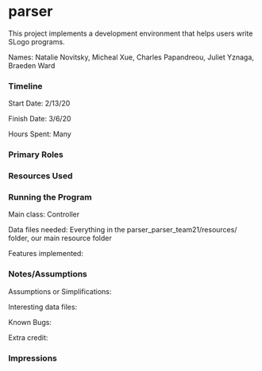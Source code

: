 parser
====

This project implements a development environment that helps users write SLogo programs.

Names: Natalie Novitsky, Micheal Xue, Charles Papandreou, Juliet Yznaga, Braeden Ward


### Timeline

Start Date: 2/13/20

Finish Date: 3/6/20

Hours Spent: Many

### Primary Roles


### Resources Used


### Running the Program

Main class: Controller

Data files needed: Everything in the parser_parser_team21/resources/ folder, our main resource folder

Features implemented:



### Notes/Assumptions

Assumptions or Simplifications:

Interesting data files:

Known Bugs:

Extra credit:


### Impressions

